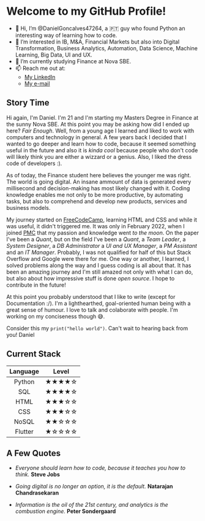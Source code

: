 # Welcome to my GitHub Profile!

- 👋 Hi, I’m @DanielGoncalves47264, a 🇵🇹 guy who found Python an interesting way of learning how to code.
- 👀 I’m interested in IB, M&A, Financial Markets but also into Digital Transformation, Business Analytics, Automation, Data Science, Machine Learning, Big Data, UI and UX.
- 🌱 I’m currently studying Finance at Nova SBE.
- 📫 Reach me out at:
  - [My LinkedIn](https://www.linkedin.com/in/danielgoncalves)
  - [My e-mail](mailto:47264@novasbe.pt)

## Story Time
Hi again, I'm Daniel. I'm 21 and I'm starting my Masters Degree in Finance at the sunny Nova SBE.
At this point you may be asking how did I ended up here? _Fair Enough_.
Well, from a young age I learned and liked to work with computers and technology in general.
A few years back I decided that I wanted to go deeper and learn how to code, because it seemed something useful in the future and also it is _kinda cool_ 
because people who don't code will likely think you are either a wizzard or a genius. Also, I liked the dress code of developers :). 

As of today, the Finance student here believes
the younger me was right. The world is going digital. An insane ammount of data is generated every millisecond and decision-making has most likely changed with it. Coding knowledge enables me not only to
be more productive, by automating tasks, but also to comprehend and develop new products, services and business models.

My journey started on [FreeCodeCamp](https://www.freecodecamp.org), learning HTML and CSS and while it was useful, it didn't triggered me. It was only in February 2022, when
I joined [PMC](https://github.com/Nova-SBE-Portfolio-Management-Club) that my passion and knowledge went _to the moon_.
On the paper I've been a _Quant_, but on the field I've been a _Quant_, a _Team Leader_, a _System Designer_, a _DB Administrator_ a _UI and UX Manager_, a _PM Assistant_ and
an _IT Manager_. Probably, I was not qualified for half of this but Stack Overflow and Google were there for me. One way or another, I learned, I solved problems along
the way and I guess coding is all about that. It has been an amazing journey and I'm still amazed not only with what I can do, but also about how impressive stuff is done _open source_. I hope to contribute in the future!

At this point you probably understood that I like to write (except for Documentation :/). I'm a lighthearthed, goal-oriented human being with a great sense of humour. I love to talk and colaborate with people.
I'm working on my conciseness though 😅. 


Consider this my ```print("hello world")```. Can't wait to hearing back from you!
Daniel

## Current Stack

| Language | Level |
| :------: | :---: |
| Python   |★★★★☆|
| SQL      |★★★★☆|
| HTML     |★★★☆☆|
| CSS      |★★★☆☆|
| NoSQL    |★★☆☆☆|
| Flutter  |★☆☆☆☆ |

## A Few Quotes
- *Everyone should learn how to code, because it teaches you how to think.* **Steve Jobs**

- *Going digital is no longer an option, it is the default.* **Natarajan Chandrasekaran**

- *Information is the oil of the 21st century, and analytics is the combustion engine.* **Peter Sondergaard**
